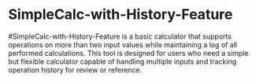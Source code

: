# SimpleCalc-with-History-Feature

#SimpleCalc-with-History-Feature is a basic calculator that supports operations on more than two input values while maintaining a log of all performed calculations. This tool is designed for users who need a simple but flexible calculator capable of handling multiple inputs and tracking operation history for review or reference.
